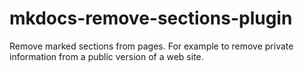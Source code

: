 # mkdocs-remove-sections-plugin

Remove marked sections from pages.
For example to remove private information from a public version of a web site.
